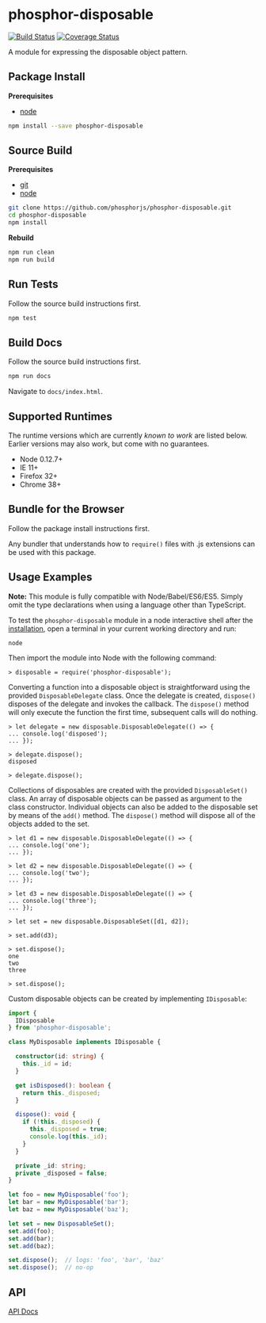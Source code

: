phosphor-disposable
===================

[![Build Status](https://travis-ci.org/phosphorjs/phosphor-disposable.svg)](https://travis-ci.org/phosphorjs/phosphor-disposable?branch=master)
[![Coverage Status](https://coveralls.io/repos/phosphorjs/phosphor-disposable/badge.svg?branch=master&service=github)](https://coveralls.io/github/phosphorjs/phosphor-disposable?branch=master)

A module for expressing the disposable object pattern.


<a name='install'></a>Package Install
-------------------------------------

**Prerequisites**
- [node](http://nodejs.org/)

```bash
npm install --save phosphor-disposable
```


Source Build
------------

**Prerequisites**
- [git](http://git-scm.com/)
- [node](http://nodejs.org/)

```bash
git clone https://github.com/phosphorjs/phosphor-disposable.git
cd phosphor-disposable
npm install
```

**Rebuild**
```bash
npm run clean
npm run build
```


Run Tests
---------

Follow the source build instructions first.

```bash
npm test
```


Build Docs
----------

Follow the source build instructions first.

```bash
npm run docs
```

Navigate to `docs/index.html`.


Supported Runtimes
------------------

The runtime versions which are currently *known to work* are listed below.
Earlier versions may also work, but come with no guarantees.

- Node 0.12.7+
- IE 11+
- Firefox 32+
- Chrome 38+


Bundle for the Browser
----------------------

Follow the package install instructions first.

Any bundler that understands how to `require()` files with .js extensions
can be used with this package.


Usage Examples
--------------

**Note:** This module is fully compatible with Node/Babel/ES6/ES5. Simply
omit the type declarations when using a language other than TypeScript.

To test the `phosphor-disposable` module in a node interactive shell after the
[installation](#install), open a terminal in your current working directory and
run:

```
node
```

Then import the module into Node with the following command:

```node
> disposable = require('phosphor-disposable');
```

Converting a function into a disposable object is straightforward using the
provided `DisposableDelegate` class. Once the delegate is created, `dispose()`
disposes of the delegate and invokes the callback. The `dispose()` method will
only execute the function the first time, subsequent calls will do nothing.

```node
> let delegate = new disposable.DisposableDelegate(() => {
... console.log('disposed');
... });

> delegate.dispose();
disposed

> delegate.dispose();

```

Collections of disposables are created with the provided `DisposableSet()`
class. An array of disposable objects can be passed as argument to the class
constructor. Individual objects can also be added to the disposable set by
means of the `add()` method. The `dispose()` method will dispose all of the
objects added to the set.

```node
> let d1 = new disposable.DisposableDelegate(() => {
... console.log('one');
... });

> let d2 = new disposable.DisposableDelegate(() => {
... console.log('two');
... });

> let d3 = new disposable.DisposableDelegate(() => {
... console.log('three');
... });

> let set = new disposable.DisposableSet([d1, d2]);

> set.add(d3);

> set.dispose();
one
two
three

> set.dispose();

```

Custom disposable objects can be created by implementing `IDisposable`:

```typescript
import {
  IDisposable
} from 'phosphor-disposable';

class MyDisposable implements IDisposable {

  constructor(id: string) {
    this._id = id;
  }

  get isDisposed(): boolean {
    return this._disposed;
  }

  dispose(): void {
    if (!this._disposed) {
      this._disposed = true;
      console.log(this._id);
    }
  }

  private _id: string;
  private _disposed = false;
}

let foo = new MyDisposable('foo');
let bar = new MyDisposable('bar');
let baz = new MyDisposable('baz');

let set = new DisposableSet();
set.add(foo);
set.add(bar);
set.add(baz);

set.dispose();  // logs: 'foo', 'bar', 'baz'
set.dispose();  // no-op
```


API
---

[API Docs](http://phosphorjs.github.io/phosphor-disposable/api/)
